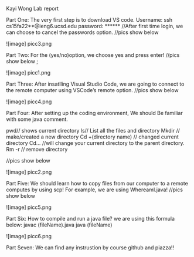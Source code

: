 Kayi Wong
Lab report 

Part One:
The very first step is to download VS code. 
  Username: ssh cs15fa22**@ieng6.ucsd.edu 
  password: ******
//After first time login, we can choose to cancel the passwords option. 
//pics show below

![image] picc3.png

Part Two:
For the (yes/no)option, we choose yes and press enter! 
//pics show below ; 

![image] picc1.png

Part Three: 
After insatlling Visual Studio Code, we are going to connect to the remote computer using VSCode’s remote option.
//pics show below

![image] picc4.png

Part Four: 
After setting up the coding environment, We should Be familiar with some java comment. 

pwd// shows current directory
ls// List all the files and directory 
Mkdir // make/created a new directory 
Cd +(directory name)  // changed current directory 
Cd… //will change your current directory to the parent directory. 
Rm -r // remove directory  

//pics show below 

![image] picc2.png

Part Five: 
We should learn how to copy files from our computer to a remote computes by using scp!
For example, we are using WhereamI.java! 
//pics show below 

![image] picc5.png

Part Six:
How to compile and run a java file?
we are using this formula below:
javac (fileName).java 
java (fileName)

![image] picc6.png

Part Seven: 
We can find any instrustion by course github and piazza!! 







 
